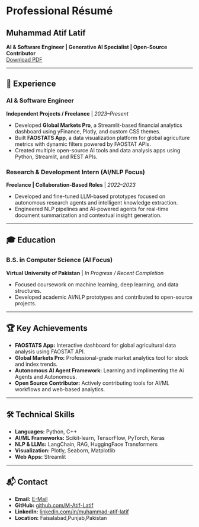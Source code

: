 # Professional Résumé

## Muhammad Atif Latif  
**AI & Software Engineer | Generative AI Specialist | Open-Source Contributor**  
[Download PDF](resume.pdf)

---

## 🧠 Experience

### AI & Software Engineer  
**Independent Projects / Freelance** | *2023–Present*  
- Developed **Global Markets Pro**, a Streamlit-based financial analytics dashboard using yFinance, Plotly, and custom CSS themes.  
- Built **FAOSTATS App**, a data visualization platform for global agriculture metrics with dynamic filters powered by FAOSTAT APIs.  
- Created multiple open-source AI tools and data analysis apps using Python, Streamlit, and REST APIs.

### Research & Development Intern (AI/NLP Focus)  
**Freelance | Collaboration-Based Roles** | *2022–2023*  
- Developed and fine-tuned LLM-based prototypes focused on autonomous research agents and intelligent knowledge extraction.  
- Engineered NLP pipelines and AI-powered agents for real-time document summarization and contextual insight generation.


---

## 🎓 Education

### B.S. in Computer Science (AI Focus)  
**Virtual University of Pakistan** | *In Progress / Recent Completion*  
- Focused coursework on machine learning, deep learning, and data structures.  
- Developed academic AI/NLP prototypes and contributed to open-source projects.

---

## 🏆 Key Achievements

- **FAOSTATS App:** Interactive dashboard for global agricultural data analysis using FAOSTAT API.  
- **Global Markets Pro:** Professional-grade market analytics tool for stock and index trends.  
- **Autonomous AI Agent Framework:** Learning and implimenting the Ai Agents and Autonomous.  
- **Open Source Contributor:** Actively contributing tools for AI/ML workflows and web-based analytics.

---

## 🛠️ Technical Skills

- **Languages:** Python, C++  
- **AI/ML Frameworks:** Scikit-learn, TensorFlow, PyTorch, Keras  
- **NLP & LLMs:** LangChain, RAG, HuggingFace Transformers  
- **Visualization:** Plotly, Seaborn, Matplotlib  
- **Web Apps:** Streamlit  

---

## 📬 Contact

- **Email:** [E-Mail](muhammadatiflatif67@gmail.com ) 
- **GitHub:** [github.com/M-Atif-Latif](https://github.com/M-Atif-Latif)  
- **LinkedIn:** [linkedin.com/in/muhammad-atif-latif](https://www.linkedin.com/in/muhammad-atif-latif-13a171318)  
- **Location:** Faisalabad,Punjab,Pakistan
